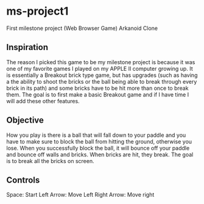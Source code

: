 # ms-project1
First milestone project (Web Browser Game)
Arkanoid Clone

Inspiration
--------------------
The reason I picked this game to be my milestone project is because it was one of my favorite games I played on my APPLE II computer growing up. It is essentially a Breakout brick type game, but has upgrades (such as having a the ability to shoot the bricks or the ball being able to break through every brick in its path) and some bricks have to be hit more than once to break them. The goal is to first make a basic Breakout game and if I have time I will add these other features.

Objective
--------------------
How you play is there is a ball that will fall down to your paddle and you have to make sure to block the ball from hitting the ground, otherwise you lose. When you successfully block the ball, it will bounce off your paddle and bounce off walls and bricks. When bricks are hit, they break. The goal is to break all the bricks on screen.

Controls
--------------------
Space: Start
Left Arrow: Move Left
Right Arrow: Move right

